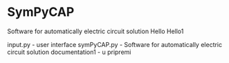 # SymPyCAP
Software for automatically electric circuit solution 
Hello
Hello1

input.py - user interface
symPyCAP.py - Software for automatically electric circuit solution 
documentation1 - u pripremi
